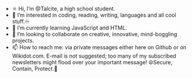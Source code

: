 - ⚛️ Hi, I’m @Talcite, a high school student.
- 🤘 I’m interested in coding, reading, writing, languages and all cool stuff.♾️
- 🧙 I’m currently learning JavaScript and HTML.
- 💞️ I’m looking to collaborate on creative, innovative, mind-boggling projects.
- 📫 How to reach me: via private messages either here on Github or on Wikidot.com. E-mail is not suggested; too many of my subscribed newsletters might flood over your important message!
☮️Secure, Contain, Protect.🖖
<!---
Talcite/Talcite is a ✨ special ✨ repository because its `README.md` (this file) appears on your GitHub profile.
You can click the Preview link to take a look at your changes.
--->
